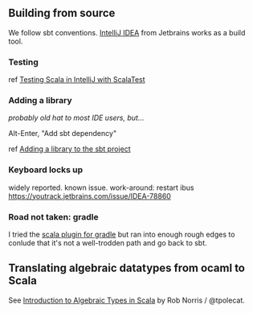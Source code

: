 ## Building from source

We follow sbt conventions.
[IntelliJ IDEA][1] from Jetbrains works as a build tool.

[1]: https://www.jetbrains.com/idea/download/?fromIDE=#section=linux

### Testing

ref [Testing Scala in IntelliJ with ScalaTest ](https://docs.scala-lang.org/getting-started-intellij-track/testing-scala-in-intellij-with-scalatest.html)

### Adding a library

_probably old hat to most IDE users, but..._

Alt-Enter, "Add sbt dependency"

ref [Adding a library to the sbt project][al]

[al]: https://www.jetbrains.com/help/idea/sbt-support.html#add_library_scala_file

### Keyboard locks up

widely reported. known issue. work-around: restart ibus
https://youtrack.jetbrains.com/issue/IDEA-78860

### Road not taken: gradle

I tried the [scala plugin for gradle][sg] but ran into
enough rough edges to conlude that it's not a well-trodden path
and go back to sbt.

[sg]: https://docs.gradle.org/current/userguide/scala_plugin.html


## Translating algebraic datatypes from ocaml to Scala

See [Introduction to Algebraic Types in Scala][2] by Rob Norris / @tpolecat.

[2]: http://tpolecat.github.io/presentations/algebraic_types.html
